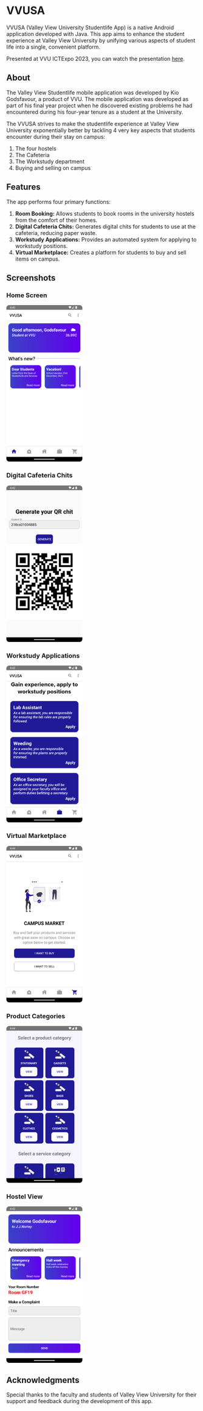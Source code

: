 # VVUSA

VVUSA (Valley View University Studentlife App) is a native Android application developed with Java. This app aims to enhance the student experience at Valley View University by unifying various aspects of student life into a single, convenient platform. 

Presented at VVU ICTExpo 2023, you can watch the presentation [here](https://youtu.be/L6lbALwX2c0?si=0Mt4q96zEPnXtS1i).

## About

The Valley View Studentlife mobile application was developed by Kio Godsfavour, a product of VVU. The mobile application was developed as part of his final year project when he discovered existing problems he had encountered during his four-year tenure as a student at the University.

The VVUSA strives to make the studentlife experience at Valley View University exponentially better by tackling 4 very key aspects that students encounter during their stay on campus:

1. The four hostels
2. The Cafeteria
3. The Workstudy department
4. Buying and selling on campus

## Features

The app performs four primary functions:

1. **Room Booking:** Allows students to book rooms in the university hostels from the comfort of their homes.
2. **Digital Cafeteria Chits:** Generates digital chits for students to use at the cafeteria, reducing paper waste.
3. **Workstudy Applications:** Provides an automated system for applying to workstudy positions.
4. **Virtual Marketplace:** Creates a platform for students to buy and sell items on campus.

## Screenshots

### Home Screen
<img src="./screenshots/Screenshot_vvusa_home.png" alt="Home Screen" width="200"/>

### Digital Cafeteria Chits
<img src="./screenshots/Screenshot_caf.png" alt="Digital Cafeteria Chits" width="200"/>

### Workstudy Applications
<img src="./screenshots/Screenshot_workstudy.png" alt="Workstudy Applications" width="200"/>

### Virtual Marketplace
<img src="./screenshots/Screenshot_campus_market.png" alt="Virtual Marketplace" width="200"/>

### Product Categories
<img src="./screenshots/Screenshot_product_category.png" alt="Product Categories" width="200"/>

### Hostel View
<img src="./screenshots/Screenshot_hostel_2.png" alt="Hostel View" width="200"/>


## Acknowledgments

Special thanks to the faculty and students of Valley View University for their support and feedback during the development of this app.
